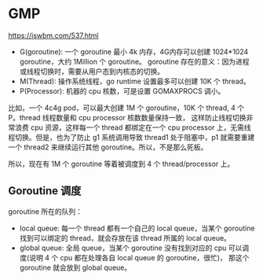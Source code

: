 

# GMP
https://iswbm.com/537.html

* G(goroutine): 一个 goroutine 最小 4k 内存，4G内存可以创建 1024*1024 goroutine，大约 1Million 个 goroutine。
goroutine 存在的意义：因为进程或线程切换时，需要从用户态到内核态的切换。  
* M(Thread): 操作系统线程，go runtime 设置最多可以创建 10K 个 thread。
* P(Processor): 机器的 cpu 核数，可是设置 GOMAXPROCS 调小。

比如，一个 4c4g pod，可以最大创建 1M 个 goroutine，10K 个 thread, 4 个 P。thread 线程数量和 cpu processor 核数数量保持一致，
这样防止线程切换非常浪费 cpu 资源，这样每一个 thread 都绑定在一个 cpu processor 上，无需线程切换。但是，也为了防止 g1 系统调用导致 thread1
处于阻塞中，p1 就需要重建一个 thread2 来继续运行其他 goroutine。所以，不是那么死板。

所以，现在有 1M 个 goroutine 等着被调度到 4 个 thread/processor 上。

## Goroutine 调度

goroutine 所在的队列：
* local queue: 每一个 thread 都有一个自己的 local queue，当某个 goroutine 找到可以绑定的 thread，就会存放在该 thread 所属的 local queue。
* global queue: 全局 queue，当某个 goroutine 没有找到对应的 cpu 可以调度(说明 4 个 cpu 都在处理各自 local queue 的 goroutine，很忙)，
那这个 goroutine 就会放到 global queue。
